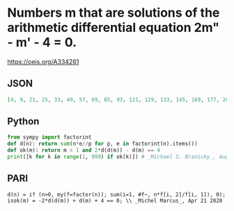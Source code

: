 # Numbers m that are solutions of the arithmetic differential equation 2m" \- m' \- 4 \= 0\.
https://oeis.org/A334261
## JSON
```JSON
[4, 9, 21, 25, 33, 49, 57, 69, 85, 93, 121, 129, 133, 145, 169, 177, 205, 213, 217, 237, 249, 253, 265, 289, 309, 361, 393, 417, 445, 469, 489, 493, 505, 517, 529, 553, 565, 573, 597, 633, 669, 685, 697, 753, 781, 793, 813, 817, 841, 865, 889, 913, 933, 949, 961, 973, 985, 993]
```
## Python
```Python
from sympy import factorint
def d(n): return sum(n*e//p for p, e in factorint(n).items())
def ok(m): return m > 1 and 2*d(d(m)) - d(m) == 4
print([k for k in range(1, 999) if ok(k)]) # _Michael S. Branicky_, Aug 15 2022
```
## PARI
```PARI
d(n) = if (n>0, my(f=factor(n)); sum(i=1, #f~, n*f[i, 2]/f[i, 1]), 0);
isok(m) = -2*d(d(m)) + d(m) + 4 == 0; \\ _Michel Marcus_, Apr 21 2020
```
